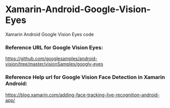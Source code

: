 # Xamarin-Android-Google-Vision-Eyes
Xamarin Android Google Vision Eyes code

### Reference URL for Google Vision Eyes:
https://github.com/googlesamples/android-vision/tree/master/visionSamples/googly-eyes

### Reference Help url for Google Vision Face Detection in Xamarin Android:
https://blog.xamarin.com/adding-face-tracking-live-recognition-android-app/
